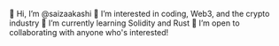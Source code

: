 👋 Hi, I’m @saizaakashi
👀 I’m interested in coding, Web3, and the crypto industry
🌱 I’m currently learning Solidity and Rust
💞️ I’m open to collaborating with anyone who's interested!
<!---
saizaakashi/saizaakashi is a ✨ special ✨ repository because its `README.md` (this file) appears on your GitHub profile.
You can click the Preview link to take a look at your changes.
--->
